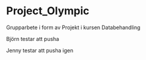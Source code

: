 # Project_Olympic
Grupparbete i form av Projekt i kursen Databehandling 

Björn testar att pusha

Jenny testar att pusha igen